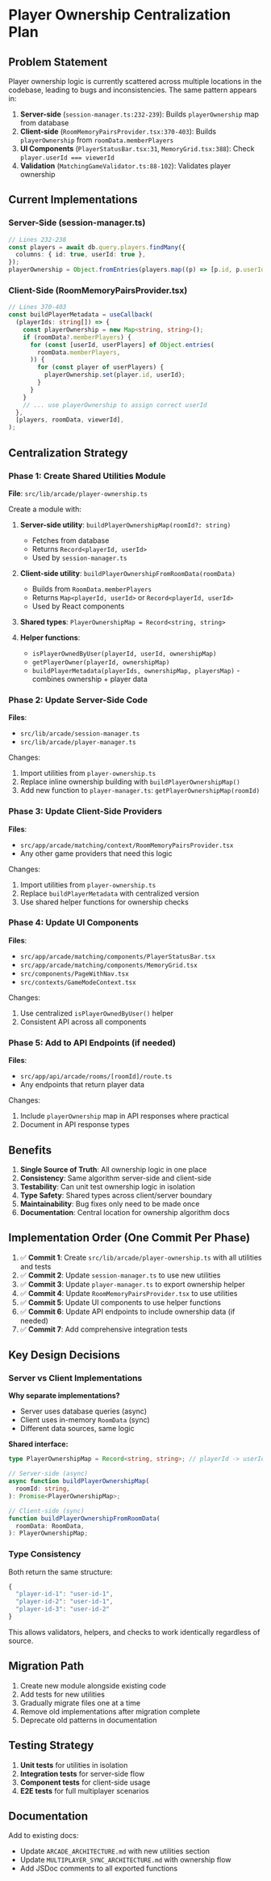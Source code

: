 # Player Ownership Centralization Plan

## Problem Statement

Player ownership logic is currently scattered across multiple locations in the codebase, leading to bugs and inconsistencies. The same pattern appears in:

1. **Server-side** (`session-manager.ts:232-239`): Builds `playerOwnership` map from database
2. **Client-side** (`RoomMemoryPairsProvider.tsx:370-403`): Builds `playerOwnership` from `roomData.memberPlayers`
3. **UI Components** (`PlayerStatusBar.tsx:31`, `MemoryGrid.tsx:388`): Check `player.userId === viewerId`
4. **Validation** (`MatchingGameValidator.ts:88-102`): Validates player ownership

## Current Implementations

### Server-Side (session-manager.ts)

```typescript
// Lines 232-238
const players = await db.query.players.findMany({
  columns: { id: true, userId: true },
});
playerOwnership = Object.fromEntries(players.map((p) => [p.id, p.userId]));
```

### Client-Side (RoomMemoryPairsProvider.tsx)

```typescript
// Lines 370-403
const buildPlayerMetadata = useCallback(
  (playerIds: string[]) => {
    const playerOwnership = new Map<string, string>();
    if (roomData?.memberPlayers) {
      for (const [userId, userPlayers] of Object.entries(
        roomData.memberPlayers,
      )) {
        for (const player of userPlayers) {
          playerOwnership.set(player.id, userId);
        }
      }
    }
    // ... use playerOwnership to assign correct userId
  },
  [players, roomData, viewerId],
);
```

## Centralization Strategy

### Phase 1: Create Shared Utilities Module

**File**: `src/lib/arcade/player-ownership.ts`

Create a module with:

1. **Server-side utility**: `buildPlayerOwnershipMap(roomId?: string)`
   - Fetches from database
   - Returns `Record<playerId, userId>`
   - Used by `session-manager.ts`

2. **Client-side utility**: `buildPlayerOwnershipFromRoomData(roomData)`
   - Builds from `RoomData.memberPlayers`
   - Returns `Map<playerId, userId>` or `Record<playerId, userId>`
   - Used by React components

3. **Shared types**: `PlayerOwnershipMap = Record<string, string>`

4. **Helper functions**:
   - `isPlayerOwnedByUser(playerId, userId, ownershipMap)`
   - `getPlayerOwner(playerId, ownershipMap)`
   - `buildPlayerMetadata(playerIds, ownershipMap, playersMap)` - combines ownership + player data

### Phase 2: Update Server-Side Code

**Files**:

- `src/lib/arcade/session-manager.ts`
- `src/lib/arcade/player-manager.ts`

Changes:

1. Import utilities from `player-ownership.ts`
2. Replace inline ownership building with `buildPlayerOwnershipMap()`
3. Add new function to `player-manager.ts`: `getPlayerOwnershipMap(roomId)`

### Phase 3: Update Client-Side Providers

**Files**:

- `src/app/arcade/matching/context/RoomMemoryPairsProvider.tsx`
- Any other game providers that need this logic

Changes:

1. Import utilities from `player-ownership.ts`
2. Replace `buildPlayerMetadata` with centralized version
3. Use shared helper functions for ownership checks

### Phase 4: Update UI Components

**Files**:

- `src/app/arcade/matching/components/PlayerStatusBar.tsx`
- `src/app/arcade/matching/components/MemoryGrid.tsx`
- `src/components/PageWithNav.tsx`
- `src/contexts/GameModeContext.tsx`

Changes:

1. Use centralized `isPlayerOwnedByUser()` helper
2. Consistent API across all components

### Phase 5: Add to API Endpoints (if needed)

**Files**:

- `src/app/api/arcade/rooms/[roomId]/route.ts`
- Any endpoints that return player data

Changes:

1. Include `playerOwnership` map in API responses where practical
2. Document in API response types

## Benefits

1. **Single Source of Truth**: All ownership logic in one place
2. **Consistency**: Same algorithm server-side and client-side
3. **Testability**: Can unit test ownership logic in isolation
4. **Type Safety**: Shared types across client/server boundary
5. **Maintainability**: Bug fixes only need to be made once
6. **Documentation**: Central location for ownership algorithm docs

## Implementation Order (One Commit Per Phase)

1. ✅ **Commit 1**: Create `src/lib/arcade/player-ownership.ts` with all utilities and tests
2. ✅ **Commit 2**: Update `session-manager.ts` to use new utilities
3. ✅ **Commit 3**: Update `player-manager.ts` to export ownership helper
4. ✅ **Commit 4**: Update `RoomMemoryPairsProvider.tsx` to use utilities
5. ✅ **Commit 5**: Update UI components to use helper functions
6. ✅ **Commit 6**: Update API endpoints to include ownership data (if needed)
7. ✅ **Commit 7**: Add comprehensive integration tests

## Key Design Decisions

### Server vs Client Implementations

**Why separate implementations?**

- Server uses database queries (async)
- Client uses in-memory `RoomData` (sync)
- Different data sources, same logic

**Shared interface:**

```typescript
type PlayerOwnershipMap = Record<string, string>; // playerId -> userId

// Server-side (async)
async function buildPlayerOwnershipMap(
  roomId: string,
): Promise<PlayerOwnershipMap>;

// Client-side (sync)
function buildPlayerOwnershipFromRoomData(
  roomData: RoomData,
): PlayerOwnershipMap;
```

### Type Consistency

Both return the same structure:

```typescript
{
  "player-id-1": "user-id-1",
  "player-id-2": "user-id-1",
  "player-id-3": "user-id-2"
}
```

This allows validators, helpers, and checks to work identically regardless of source.

## Migration Path

1. Create new module alongside existing code
2. Add tests for new utilities
3. Gradually migrate files one at a time
4. Remove old implementations after migration complete
5. Deprecate old patterns in documentation

## Testing Strategy

1. **Unit tests** for utilities in isolation
2. **Integration tests** for server-side flow
3. **Component tests** for client-side usage
4. **E2E tests** for full multiplayer scenarios

## Documentation

Add to existing docs:

- Update `ARCADE_ARCHITECTURE.md` with new utilities section
- Update `MULTIPLAYER_SYNC_ARCHITECTURE.md` with ownership flow
- Add JSDoc comments to all exported functions
